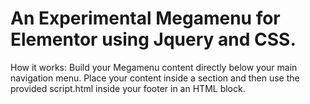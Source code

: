# An Experimental Megamenu for Elementor using Jquery and CSS. 

How it works:
Build your Megamenu content directly below your main navigation menu. Place your content inside a section and then use the provided script.html inside your footer in an HTML block. 
